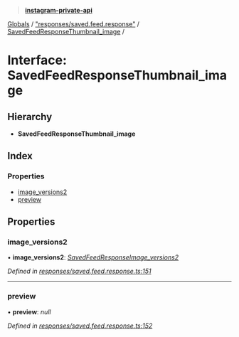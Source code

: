 > **[instagram-private-api](../README.md)**

[Globals](../README.md) / ["responses/saved.feed.response"](../modules/_responses_saved_feed_response_.md) / [SavedFeedResponseThumbnail_image](_responses_saved_feed_response_.savedfeedresponsethumbnail_image.md) /

# Interface: SavedFeedResponseThumbnail_image

## Hierarchy

* **SavedFeedResponseThumbnail_image**

## Index

### Properties

* [image_versions2](_responses_saved_feed_response_.savedfeedresponsethumbnail_image.md#image_versions2)
* [preview](_responses_saved_feed_response_.savedfeedresponsethumbnail_image.md#preview)

## Properties

###  image_versions2

• **image_versions2**: *[SavedFeedResponseImage_versions2](_responses_saved_feed_response_.savedfeedresponseimage_versions2.md)*

*Defined in [responses/saved.feed.response.ts:151](https://github.com/dilame/instagram-private-api/blob/173bc62/src/responses/saved.feed.response.ts#L151)*

___

###  preview

• **preview**: *null*

*Defined in [responses/saved.feed.response.ts:152](https://github.com/dilame/instagram-private-api/blob/173bc62/src/responses/saved.feed.response.ts#L152)*